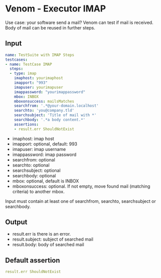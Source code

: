 # Venom - Executor IMAP

Use case: your software send a mail?
Venom can test if mail is received. Body of mail can be reused in further steps.

## Input

```yaml
name: TestSuite with IMAP Steps
testcases:
- name: TestCase IMAP
  steps:
  - type: imap
    imaphost: yourimaphost
    imapport: "993"
    imapuser: yourimapuser
    imappassword: "yourimappassword"
    mbox: INBOX
    mboxonsuccess: mailsMatches
    searchfrom: '.*@your-domain.localhost'
    searchto: 'you@company.tld'
    searchsubject: 'Title of mail with *'
    searchbody: '.*a body content.*'
    assertions:
    - result.err ShouldNotExist
```

* imaphost: imap host
* imapport: optional, default: 993
* imapuser: imap username
* imappassword: imap password
* searchfrom: optional
* searchto: optional
* searchsubject: optional
* searchbody: optional
* mbox: optional, default is INBOX
* mboxonsuccess: optional. If not empty, move found mail (matching criteria) to another mbox.

Input must contain at least one of searchfrom, searchto, searchsubject or searchbody.

## Output

* result.err is there is an error.
* result.subject: subject of searched mail
* result.body: body of searched mail

## Default assertion

```yaml
result.err ShouldNotExist
```
